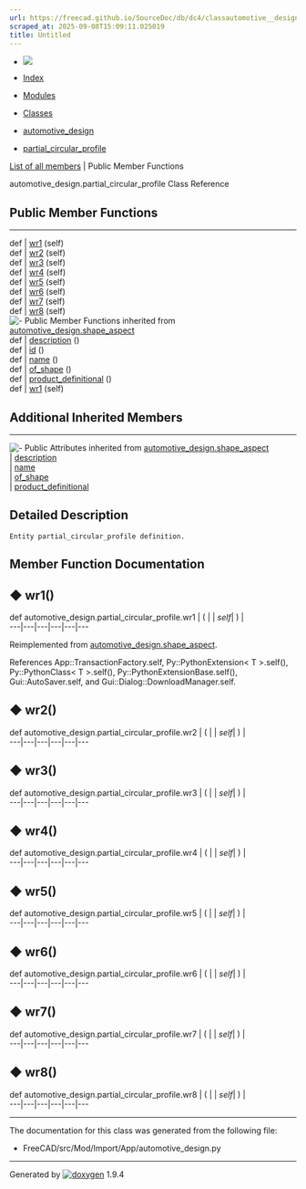 ```yaml
---
url: https://freecad.github.io/SourceDoc/db/dc4/classautomotive__design_1_1partial__circular__profile.html
scraped_at: 2025-09-08T15:09:11.025019
title: Untitled
---
```


  * [ ![](https://www.freecad.org/svg/logo-freecad.svg) ](https://freecadweb.org "FreeCAD")
  * [Index](../../index.html "Index")
  * [Modules](../../modules.html "Modules list")
  * [Classes](../../annotated.html "Annotated list")

  * [automotive_design](../../d4/ddf/namespaceautomotive__design.html)
  * [partial_circular_profile](../../db/dc4/classautomotive__design_1_1partial__circular__profile.html)

[List of all members](../../d2/d05/classautomotive__design_1_1partial__circular__profile-members.html) | Public Member Functions

automotive_design.partial_circular_profile Class Reference

##  Public Member Functions  
  
---  
def | [wr1](../../db/dc4/classautomotive__design_1_1partial__circular__profile.html#ae8be238bb8a5ad02394ba7922a01c912) (self)  
def | [wr2](../../db/dc4/classautomotive__design_1_1partial__circular__profile.html#ab39e2f9a43d17cb3a027e44995ac735d) (self)  
def | [wr3](../../db/dc4/classautomotive__design_1_1partial__circular__profile.html#a0591097c04d5a737bc6d9a99f178db95) (self)  
def | [wr4](../../db/dc4/classautomotive__design_1_1partial__circular__profile.html#a272e1bee9750e1ebb81b08568effdb8e) (self)  
def | [wr5](../../db/dc4/classautomotive__design_1_1partial__circular__profile.html#a8e45499b0ab8d5649e03f4f3b50b50e9) (self)  
def | [wr6](../../db/dc4/classautomotive__design_1_1partial__circular__profile.html#a2bd9822a35363e03cd3c79f390ae2a80) (self)  
def | [wr7](../../db/dc4/classautomotive__design_1_1partial__circular__profile.html#a30de3267647e1b92f89b26f02459d2ba) (self)  
def | [wr8](../../db/dc4/classautomotive__design_1_1partial__circular__profile.html#aaa5d4711e155caa46c3cee5a22d1ede3) (self)  
![-](../../closed.png) Public Member Functions inherited from
[automotive_design.shape_aspect](../../d5/d43/classautomotive__design_1_1shape__aspect.html)  
def | [description](../../d5/d43/classautomotive__design_1_1shape__aspect.html#a2d3cbacdee4b4a23c48e6e8682be5097) ()  
def | [id](../../d5/d43/classautomotive__design_1_1shape__aspect.html#a908575200aa127fee70d8efefc5ff7b2) ()  
def | [name](../../d5/d43/classautomotive__design_1_1shape__aspect.html#a3497533cc144728ba5eaedf0d315ef72) ()  
def | [of_shape](../../d5/d43/classautomotive__design_1_1shape__aspect.html#a4369599788e3702c80ccf6a2ed9d81fc) ()  
def | [product_definitional](../../d5/d43/classautomotive__design_1_1shape__aspect.html#ae2d34da10e91db476c7445b2525172d4) ()  
def | [wr1](../../d5/d43/classautomotive__design_1_1shape__aspect.html#afaf0ba0242d7b61388638ad5968f48f8) (self)  
  
##  Additional Inherited Members  
  
---  
![-](../../closed.png) Public Attributes inherited from
[automotive_design.shape_aspect](../../d5/d43/classautomotive__design_1_1shape__aspect.html)  
|
[description](../../d5/d43/classautomotive__design_1_1shape__aspect.html#afbfbbcdbba354ef8f47480a40487c967)  
|
[name](../../d5/d43/classautomotive__design_1_1shape__aspect.html#a9f75336c7a542a886597e5c1f97e40a8)  
|
[of_shape](../../d5/d43/classautomotive__design_1_1shape__aspect.html#a8968baa97d9b01370bd48e9b013a9b5f)  
|
[product_definitional](../../d5/d43/classautomotive__design_1_1shape__aspect.html#a74f491d0f946e301a43bc04dc72dfd20)  
  
## Detailed Description

    
    
    Entity partial_circular_profile definition.

## Member Function Documentation

## ◆ wr1()

def automotive_design.partial_circular_profile.wr1  | ( |  | _self_| ) |   
---|---|---|---|---|---  
  
Reimplemented from
[automotive_design.shape_aspect](../../d5/d43/classautomotive__design_1_1shape__aspect.html#afaf0ba0242d7b61388638ad5968f48f8).

References App::TransactionFactory.self, Py::PythonExtension< T >.self(),
Py::PythonClass< T >.self(), Py::PythonExtensionBase.self(),
Gui::AutoSaver.self, and Gui::Dialog::DownloadManager.self.

## ◆ wr2()

def automotive_design.partial_circular_profile.wr2  | ( |  | _self_| ) |   
---|---|---|---|---|---  
  
## ◆ wr3()

def automotive_design.partial_circular_profile.wr3  | ( |  | _self_| ) |   
---|---|---|---|---|---  
  
## ◆ wr4()

def automotive_design.partial_circular_profile.wr4  | ( |  | _self_| ) |   
---|---|---|---|---|---  
  
## ◆ wr5()

def automotive_design.partial_circular_profile.wr5  | ( |  | _self_| ) |   
---|---|---|---|---|---  
  
## ◆ wr6()

def automotive_design.partial_circular_profile.wr6  | ( |  | _self_| ) |   
---|---|---|---|---|---  
  
## ◆ wr7()

def automotive_design.partial_circular_profile.wr7  | ( |  | _self_| ) |   
---|---|---|---|---|---  
  
## ◆ wr8()

def automotive_design.partial_circular_profile.wr8  | ( |  | _self_| ) |   
---|---|---|---|---|---  
  
* * *

The documentation for this class was generated from the following file:

  * FreeCAD/src/Mod/Import/App/automotive_design.py

* * *

Generated by
[![doxygen](../../doxygen.svg)](https://www.doxygen.org/index.html) 1.9.4


